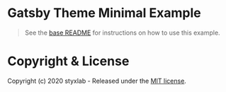 # Gatsby Theme Minimal Example

> See the [base README](../README.md) for instructions on how to use this example.

# Copyright & License

Copyright (c) 2020 styxlab - Released under the [MIT license](LICENSE).
